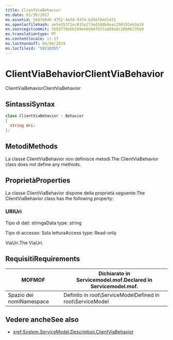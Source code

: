 ```yaml
---
title: ClientViaBehavior
ms.date: 03/30/2017
ms.assetid: 594f6046-4752-4a54-9374-b256f8dd1431
ms.openlocfilehash: ae5e55371ec035e273ed180b4eac250192e63a10
ms.sourcegitcommit: 5b6d778ebb269ee6684fb57ad69a8c28b06235b9
ms.translationtype: MT
ms.contentlocale: it-IT
ms.lasthandoff: 04/08/2019
ms.locfileid: "59218355"
---
```

# <a name="clientviabehavior"></a><span data-ttu-id="be6ea-102">ClientViaBehavior</span><span class="sxs-lookup"><span data-stu-id="be6ea-102">ClientViaBehavior</span></span>
<span data-ttu-id="be6ea-103">ClientViaBehavior</span><span class="sxs-lookup"><span data-stu-id="be6ea-103">ClientViaBehavior</span></span>  
  
## <a name="syntax"></a><span data-ttu-id="be6ea-104">Sintassi</span><span class="sxs-lookup"><span data-stu-id="be6ea-104">Syntax</span></span>  
  
```csharp
class ClientViaBehavior : Behavior  
{  
  string Uri;  
};  
```  
  
## <a name="methods"></a><span data-ttu-id="be6ea-105">Metodi</span><span class="sxs-lookup"><span data-stu-id="be6ea-105">Methods</span></span>  
 <span data-ttu-id="be6ea-106">La classe ClientViaBehavior non definisce metodi.</span><span class="sxs-lookup"><span data-stu-id="be6ea-106">The ClientViaBehavior class does not define any methods.</span></span>  
  
## <a name="properties"></a><span data-ttu-id="be6ea-107">Proprietà</span><span class="sxs-lookup"><span data-stu-id="be6ea-107">Properties</span></span>  
 <span data-ttu-id="be6ea-108">La classe ClientViaBehavior dispone della proprietà seguente:</span><span class="sxs-lookup"><span data-stu-id="be6ea-108">The ClientViaBehavior class has the following property:</span></span>  
  
### <a name="uri"></a><span data-ttu-id="be6ea-109">URI</span><span class="sxs-lookup"><span data-stu-id="be6ea-109">Uri</span></span>  
 <span data-ttu-id="be6ea-110">Tipo di dati: stringa</span><span class="sxs-lookup"><span data-stu-id="be6ea-110">Data type: string</span></span>  
  
 <span data-ttu-id="be6ea-111">Tipo di accesso: Sola lettura</span><span class="sxs-lookup"><span data-stu-id="be6ea-111">Access type: Read-only</span></span>  
  
 <span data-ttu-id="be6ea-112">ViaUri.</span><span class="sxs-lookup"><span data-stu-id="be6ea-112">The ViaUri.</span></span>  
  
## <a name="requirements"></a><span data-ttu-id="be6ea-113">Requisiti</span><span class="sxs-lookup"><span data-stu-id="be6ea-113">Requirements</span></span>  
  
|<span data-ttu-id="be6ea-114">MOF</span><span class="sxs-lookup"><span data-stu-id="be6ea-114">MOF</span></span>|<span data-ttu-id="be6ea-115">Dichiarato in Servicemodel.mof.</span><span class="sxs-lookup"><span data-stu-id="be6ea-115">Declared in Servicemodel.mof.</span></span>|  
|---------|-----------------------------------|  
|<span data-ttu-id="be6ea-116">Spazio dei nomi</span><span class="sxs-lookup"><span data-stu-id="be6ea-116">Namespace</span></span>|<span data-ttu-id="be6ea-117">Definito in root\ServiceModel</span><span class="sxs-lookup"><span data-stu-id="be6ea-117">Defined in root\ServiceModel</span></span>|  
  
## <a name="see-also"></a><span data-ttu-id="be6ea-118">Vedere anche</span><span class="sxs-lookup"><span data-stu-id="be6ea-118">See also</span></span>

- <xref:System.ServiceModel.Description.ClientViaBehavior>
